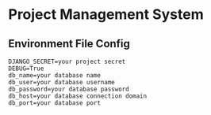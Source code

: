 # Project Management System

## Environment File Config
```
DJANGO_SECRET=your project secret
DEBUG=True
db_name=your database name
db_user=your database username
db_password=your database password
db_host=your database connection domain
db_port=your database port
